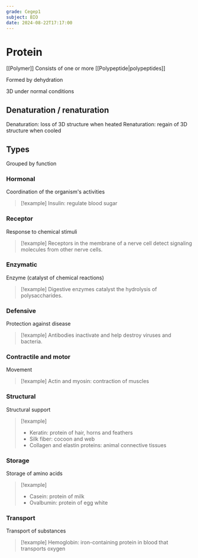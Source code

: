 ```yaml
---
grade: Cegep1
subject: BIO
date: 2024-08-22T17:17:00
---
```


# Protein

[[Polymer]]
Consists of one or more [[Polypeptide|polypeptides]]

Formed by dehydration

3D under normal conditions

## Denaturation / renaturation

Denaturation: loss of 3D structure when heated
Renaturation: regain of 3D structure when cooled

## Types

Grouped by function

### Hormonal

Coordination of the organism's activities

> [!example] Insulin: regulate blood sugar

### Receptor

Response to chemical stimuli

> [!example] Receptors in the membrane of a nerve cell detect signaling molecules from other nerve cells.

### Enzymatic

Enzyme (catalyst of chemical reactions)

> [!example] Digestive enzymes catalyst the hydrolysis of polysaccharides.

### Defensive

Protection against disease

> [!example] Antibodies inactivate and help destroy viruses and bacteria.

### Contractile and motor

Movement

> [!example] Actin and myosin: contraction of muscles

### Structural

Structural support

> [!example]
> - Keratin: protein of hair, horns and feathers
> - Silk fiber: cocoon and web
> - Collagen and elastin proteins: animal connective tissues

### Storage

Storage of amino acids

> [!example]
> - Casein: protein of milk
> - Ovalbumin: protein of egg white

### Transport

Transport of substances

> [!example] Hemoglobin: iron-containing protein in blood that transports oxygen